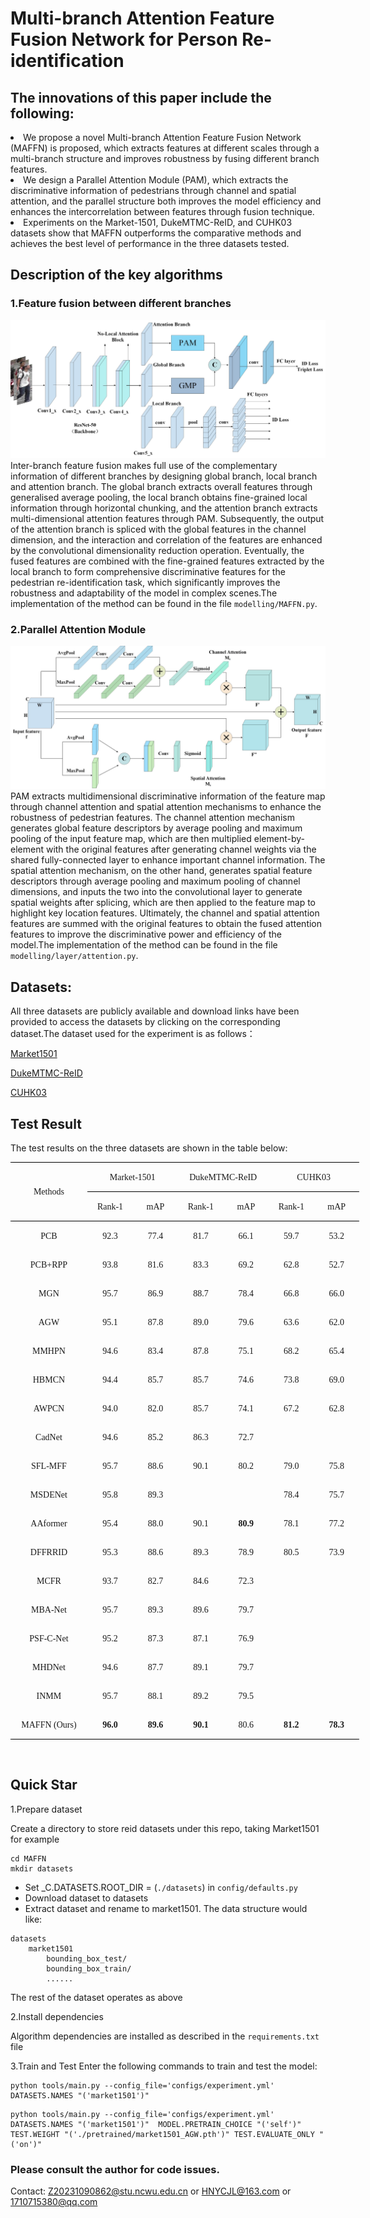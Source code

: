 # Multi-branch Attention Feature Fusion Network for Person Re-identification

## The innovations of this paper include the following:
<li>We propose a novel Multi-branch Attention Feature Fusion Network (MAFFN) is proposed, which extracts features at different scales through a multi-branch structure and improves robustness by fusing different branch features. </li>
<li>We design a Parallel Attention Module (PAM), which extracts the discriminative information of pedestrians through channel and spatial attention, and the parallel structure both improves the model efficiency and enhances the intercorrelation between features through fusion technique. </li>
<li>Experiments on the Market-1501, DukeMTMC-ReID, and CUHK03 datasets show that MAFFN outperforms the comparative methods and achieves the best level of performance in the three datasets tested. </li>

## Description of the key algorithms
### 1.Feature fusion between different branches
![](./image/network.jpg)
Inter-branch feature fusion makes full use of the complementary information of different branches by designing global branch, local branch and attention branch. The global branch extracts overall features through generalised average pooling, the local branch obtains fine-grained local information through horizontal chunking, and the attention branch extracts multi-dimensional attention features through PAM. Subsequently, the output of the attention branch is spliced with the global features in the channel dimension, and the interaction and correlation of the features are enhanced by the convolutional dimensionality reduction operation. Eventually, the fused features are combined with the fine-grained features extracted by the local branch to form comprehensive discriminative features for the pedestrian re-identification task, which significantly improves the robustness and adaptability of the model in complex scenes.The implementation of the method can be found in the file `modelling/MAFFN.py`.

### 2.Parallel Attention Module
![](./image/PAM.jpg)
PAM extracts multidimensional discriminative information of the feature map through channel attention and spatial attention mechanisms to enhance the robustness of pedestrian features. The channel attention mechanism generates global feature descriptors by average pooling and maximum pooling of the input feature map, which are then multiplied element-by-element with the original features after generating channel weights via the shared fully-connected layer to enhance important channel information. The spatial attention mechanism, on the other hand, generates spatial feature descriptors through average pooling and maximum pooling of channel dimensions, and inputs the two into the convolutional layer to generate spatial weights after splicing, which are then applied to the feature map to highlight key location features. Ultimately, the channel and spatial attention features are summed with the original features to obtain the fused attention features to improve the discriminative power and efficiency of the model.The implementation of the method can be found in the file `modelling/layer/attention.py`.

## Datasets: 
All three datasets are publicly available and download links have been provided to access the datasets by clicking on the corresponding dataset.The dataset used for the experiment is as follows：

[Market1501](https://www.kaggle.com/datasets/sachinsarkar/market1501)

[DukeMTMC-ReID](https://www.kaggle.com/datasets/whurobin/dukemtmcreid)

[CUHK03](https://www.kaggle.com/datasets/priyanagda/cuhk03)

## Test Result
The test results on the three datasets are shown in the table below:
<div align=center>

<table class=MsoTableGrid border=1 cellspacing=0 cellpadding=0 width=558
 style='width:418.15pt;border-collapse:collapse;border:none'>
 <thead>
  <tr>
   <td width=132 rowspan=2 style='width:99.2pt;border-top:solid windowtext 1.0pt;
   border-left:none;border-bottom:solid windowtext 1.0pt;border-right:none;
   padding:0cm 5.4pt 0cm 5.4pt'>
   <p class=MsoNormal align=center style='text-align:center'><span lang=EN-US
   style='font-family:"Times New Roman",serif'>Methods</span></p>
   </td>
   <td width=142 colspan=2 style='width:106.35pt;border-top:solid windowtext 1.0pt;
   border-left:none;border-bottom:solid windowtext 1.0pt;border-right:none;
   padding:0cm 5.4pt 0cm 5.4pt'>
   <p class=MsoNormal align=center style='text-align:center'><span lang=EN-US
   style='font-family:"Times New Roman",serif'>Market-1501</span></p>
   </td>
   <td width=142 colspan=2 style='width:106.3pt;border-top:solid windowtext 1.0pt;
   border-left:none;border-bottom:solid windowtext 1.0pt;border-right:none;
   padding:0cm 5.4pt 0cm 5.4pt'>
   <p class=MsoNormal align=center style='text-align:center'><span lang=EN-US
   style='font-family:"Times New Roman",serif'>DukeMTMC-ReID</span></p>
   </td>
   <td width=142 colspan=2 style='width:106.3pt;border-top:solid windowtext 1.0pt;
   border-left:none;border-bottom:solid windowtext 1.0pt;border-right:none;
   padding:0cm 5.4pt 0cm 5.4pt'>
   <p class=MsoNormal align=center style='text-align:center'><span lang=EN-US
   style='font-family:"Times New Roman",serif'>CUHK03</span></p>
   </td>
  </tr>
  <tr>
   <td width=71 style='width:53.15pt;border:none;border-bottom:solid windowtext 1.0pt;
   padding:0cm 5.4pt 0cm 5.4pt'>
   <p class=MsoNormal align=center style='text-align:center'><span lang=EN-US
   style='font-family:"Times New Roman",serif'>Rank-1</span></p>
   </td>
   <td width=71 style='width:53.2pt;border:none;border-bottom:solid windowtext 1.0pt;
   padding:0cm 5.4pt 0cm 5.4pt'>
   <p class=MsoNormal align=center style='text-align:center'><span lang=EN-US
   style='font-family:"Times New Roman",serif'>mAP</span></p>
   </td>
   <td width=71 style='width:53.15pt;border:none;border-bottom:solid windowtext 1.0pt;
   padding:0cm 5.4pt 0cm 5.4pt'>
   <p class=MsoNormal align=center style='text-align:center'><span lang=EN-US
   style='font-family:"Times New Roman",serif'>Rank-1</span></p>
   </td>
   <td width=71 style='width:53.15pt;border:none;border-bottom:solid windowtext 1.0pt;
   padding:0cm 5.4pt 0cm 5.4pt'>
   <p class=MsoNormal align=center style='text-align:center'><span lang=EN-US
   style='font-family:"Times New Roman",serif'>mAP</span></p>
   </td>
   <td width=71 style='width:53.15pt;border:none;border-bottom:solid windowtext 1.0pt;
   padding:0cm 5.4pt 0cm 5.4pt'>
   <p class=MsoNormal align=center style='text-align:center'><span lang=EN-US
   style='font-family:"Times New Roman",serif'>Rank-1</span></p>
   </td>
   <td width=71 style='width:53.15pt;border:none;border-bottom:solid windowtext 1.0pt;
   padding:0cm 5.4pt 0cm 5.4pt'>
   <p class=MsoNormal align=center style='text-align:center'><span lang=EN-US
   style='font-family:"Times New Roman",serif'>mAP</span></p>
   </td>
  </tr>
 </thead>
 <tr>
  <td width=132 style='width:99.2pt;border:none;padding:0cm 5.4pt 0cm 5.4pt'>
  <p class=MsoNormal align=center style='text-align:center'><span lang=EN-US
  style='font-family:"Times New Roman",serif'>PCB</span></p>
  </td>
  <td width=71 style='width:53.15pt;border:none;padding:0cm 5.4pt 0cm 5.4pt'>
  <p class=MsoNormal align=center style='text-align:center'><span lang=EN-US
  style='font-family:"Times New Roman",serif'>92.3</span></p>
  </td>
  <td width=71 style='width:53.2pt;border:none;padding:0cm 5.4pt 0cm 5.4pt'>
  <p class=MsoNormal align=center style='text-align:center'><span lang=EN-US
  style='font-family:"Times New Roman",serif'>77.4</span></p>
  </td>
  <td width=71 style='width:53.15pt;border:none;padding:0cm 5.4pt 0cm 5.4pt'>
  <p class=MsoNormal align=center style='text-align:center'><span lang=EN-US
  style='font-family:"Times New Roman",serif'>81.7</span></p>
  </td>
  <td width=71 style='width:53.15pt;border:none;padding:0cm 5.4pt 0cm 5.4pt'>
  <p class=MsoNormal align=center style='text-align:center'><span lang=EN-US
  style='font-family:"Times New Roman",serif'>66.1</span></p>
  </td>
  <td width=71 style='width:53.15pt;border:none;padding:0cm 5.4pt 0cm 5.4pt'>
  <p class=MsoNormal align=center style='text-align:center'><span lang=EN-US
  style='font-family:"Times New Roman",serif'>59.7</span></p>
  </td>
  <td width=71 style='width:53.15pt;border:none;padding:0cm 5.4pt 0cm 5.4pt'>
  <p class=MsoNormal align=center style='text-align:center'><span lang=EN-US
  style='font-family:"Times New Roman",serif'>53.2</span></p>
  </td>
 </tr>
 <tr>
  <td width=132 style='width:99.2pt;border:none;padding:0cm 5.4pt 0cm 5.4pt'>
  <p class=MsoNormal align=center style='text-align:center'><span lang=EN-US
  style='font-family:"Times New Roman",serif'>PCB+RPP</span></p>
  </td>
  <td width=71 style='width:53.15pt;border:none;padding:0cm 5.4pt 0cm 5.4pt'>
  <p class=MsoNormal align=center style='text-align:center'><span lang=EN-US
  style='font-family:"Times New Roman",serif'>93.8</span></p>
  </td>
  <td width=71 style='width:53.2pt;border:none;padding:0cm 5.4pt 0cm 5.4pt'>
  <p class=MsoNormal align=center style='text-align:center'><span lang=EN-US
  style='font-family:"Times New Roman",serif'>81.6</span></p>
  </td>
  <td width=71 style='width:53.15pt;border:none;padding:0cm 5.4pt 0cm 5.4pt'>
  <p class=MsoNormal align=center style='text-align:center'><span lang=EN-US
  style='font-family:"Times New Roman",serif'>83.3</span></p>
  </td>
  <td width=71 style='width:53.15pt;border:none;padding:0cm 5.4pt 0cm 5.4pt'>
  <p class=MsoNormal align=center style='text-align:center'><span lang=EN-US
  style='font-family:"Times New Roman",serif'>69.2</span></p>
  </td>
  <td width=71 style='width:53.15pt;border:none;padding:0cm 5.4pt 0cm 5.4pt'>
  <p class=MsoNormal align=center style='text-align:center'><span lang=EN-US
  style='font-family:"Times New Roman",serif'>62.8</span></p>
  </td>
  <td width=71 style='width:53.15pt;border:none;padding:0cm 5.4pt 0cm 5.4pt'>
  <p class=MsoNormal align=center style='text-align:center'><span lang=EN-US
  style='font-family:"Times New Roman",serif'>52.7</span></p>
  </td>
 </tr>
 <tr>
  <td width=132 style='width:99.2pt;border:none;padding:0cm 5.4pt 0cm 5.4pt'>
  <p class=MsoNormal align=center style='text-align:center'><span lang=EN-US
  style='font-family:"Times New Roman",serif'>MGN</span></p>
  </td>
  <td width=71 style='width:53.15pt;border:none;padding:0cm 5.4pt 0cm 5.4pt'>
  <p class=MsoNormal align=center style='text-align:center'><span lang=EN-US
  style='font-family:"Times New Roman",serif'>95.7</span></p>
  </td>
  <td width=71 style='width:53.2pt;border:none;padding:0cm 5.4pt 0cm 5.4pt'>
  <p class=MsoNormal align=center style='text-align:center'><span lang=EN-US
  style='font-family:"Times New Roman",serif'>86.9</span></p>
  </td>
  <td width=71 style='width:53.15pt;border:none;padding:0cm 5.4pt 0cm 5.4pt'>
  <p class=MsoNormal align=center style='text-align:center'><span lang=EN-US
  style='font-family:"Times New Roman",serif'>88.7</span></p>
  </td>
  <td width=71 style='width:53.15pt;border:none;padding:0cm 5.4pt 0cm 5.4pt'>
  <p class=MsoNormal align=center style='text-align:center'><span lang=EN-US
  style='font-family:"Times New Roman",serif'>78.4</span></p>
  </td>
  <td width=71 style='width:53.15pt;border:none;padding:0cm 5.4pt 0cm 5.4pt'>
  <p class=MsoNormal align=center style='text-align:center'><span lang=EN-US
  style='font-family:"Times New Roman",serif'>66.8</span></p>
  </td>
  <td width=71 style='width:53.15pt;border:none;padding:0cm 5.4pt 0cm 5.4pt'>
  <p class=MsoNormal align=center style='text-align:center'><span lang=EN-US
  style='font-family:"Times New Roman",serif'>66.0</span></p>
  </td>
 </tr>
 <tr>
  <td width=132 style='width:99.2pt;border:none;padding:0cm 5.4pt 0cm 5.4pt'>
  <p class=MsoNormal align=center style='text-align:center'><span lang=EN-US
  style='font-family:"Times New Roman",serif'>AGW</span></p>
  </td>
  <td width=71 style='width:53.15pt;border:none;padding:0cm 5.4pt 0cm 5.4pt'>
  <p class=MsoNormal align=center style='text-align:center'><span lang=EN-US
  style='font-family:"Times New Roman",serif'>95.1</span></p>
  </td>
  <td width=71 style='width:53.2pt;border:none;padding:0cm 5.4pt 0cm 5.4pt'>
  <p class=MsoNormal align=center style='text-align:center'><span lang=EN-US
  style='font-family:"Times New Roman",serif'>87.8</span></p>
  </td>
  <td width=71 style='width:53.15pt;border:none;padding:0cm 5.4pt 0cm 5.4pt'>
  <p class=MsoNormal align=center style='text-align:center'><span lang=EN-US
  style='font-family:"Times New Roman",serif'>89.0</span></p>
  </td>
  <td width=71 style='width:53.15pt;border:none;padding:0cm 5.4pt 0cm 5.4pt'>
  <p class=MsoNormal align=center style='text-align:center'><span lang=EN-US
  style='font-family:"Times New Roman",serif'>79.6</span></p>
  </td>
  <td width=71 style='width:53.15pt;border:none;padding:0cm 5.4pt 0cm 5.4pt'>
  <p class=MsoNormal align=center style='text-align:center'><span lang=EN-US
  style='font-family:"Times New Roman",serif'>63.6</span></p>
  </td>
  <td width=71 style='width:53.15pt;border:none;padding:0cm 5.4pt 0cm 5.4pt'>
  <p class=MsoNormal align=center style='text-align:center'><span lang=EN-US
  style='font-family:"Times New Roman",serif'>62.0</span></p>
  </td>
 </tr>
 <tr>
  <td width=132 style='width:99.2pt;border:none;padding:0cm 5.4pt 0cm 5.4pt'>
  <p class=MsoNormal align=center style='text-align:center'><span lang=EN-US
  style='font-family:"Times New Roman",serif'>MMHPN</span></p>
  </td>
  <td width=71 style='width:53.15pt;border:none;padding:0cm 5.4pt 0cm 5.4pt'>
  <p class=MsoNormal align=center style='text-align:center'><span lang=EN-US
  style='font-family:"Times New Roman",serif'>94.6</span></p>
  </td>
  <td width=71 style='width:53.2pt;border:none;padding:0cm 5.4pt 0cm 5.4pt'>
  <p class=MsoNormal align=center style='text-align:center'><span lang=EN-US
  style='font-family:"Times New Roman",serif'>83.4</span></p>
  </td>
  <td width=71 style='width:53.15pt;border:none;padding:0cm 5.4pt 0cm 5.4pt'>
  <p class=MsoNormal align=center style='text-align:center'><span lang=EN-US
  style='font-family:"Times New Roman",serif'>87.8</span></p>
  </td>
  <td width=71 style='width:53.15pt;border:none;padding:0cm 5.4pt 0cm 5.4pt'>
  <p class=MsoNormal align=center style='text-align:center'><span lang=EN-US
  style='font-family:"Times New Roman",serif'>75.1</span></p>
  </td>
  <td width=71 style='width:53.15pt;border:none;padding:0cm 5.4pt 0cm 5.4pt'>
  <p class=MsoNormal align=center style='text-align:center'><span lang=EN-US
  style='font-family:"Times New Roman",serif'>68.2</span></p>
  </td>
  <td width=71 style='width:53.15pt;border:none;padding:0cm 5.4pt 0cm 5.4pt'>
  <p class=MsoNormal align=center style='text-align:center'><span lang=EN-US
  style='font-family:"Times New Roman",serif'>65.4</span></p>
  </td>
 </tr>
 <tr>
  <td width=132 style='width:99.2pt;border:none;padding:0cm 5.4pt 0cm 5.4pt'>
  <p class=MsoNormal align=center style='text-align:center'><span lang=EN-US
  style='font-family:"Times New Roman",serif'>HBMCN</span></p>
  </td>
  <td width=71 style='width:53.15pt;border:none;padding:0cm 5.4pt 0cm 5.4pt'>
  <p class=MsoNormal align=center style='text-align:center'><span lang=EN-US
  style='font-family:"Times New Roman",serif'>94.4</span></p>
  </td>
  <td width=71 style='width:53.2pt;border:none;padding:0cm 5.4pt 0cm 5.4pt'>
  <p class=MsoNormal align=center style='text-align:center'><span lang=EN-US
  style='font-family:"Times New Roman",serif'>85.7</span></p>
  </td>
  <td width=71 style='width:53.15pt;border:none;padding:0cm 5.4pt 0cm 5.4pt'>
  <p class=MsoNormal align=center style='text-align:center'><span lang=EN-US
  style='font-family:"Times New Roman",serif'>85.7</span></p>
  </td>
  <td width=71 style='width:53.15pt;border:none;padding:0cm 5.4pt 0cm 5.4pt'>
  <p class=MsoNormal align=center style='text-align:center'><span lang=EN-US
  style='font-family:"Times New Roman",serif'>74.6</span></p>
  </td>
  <td width=71 style='width:53.15pt;border:none;padding:0cm 5.4pt 0cm 5.4pt'>
  <p class=MsoNormal align=center style='text-align:center'><span lang=EN-US
  style='font-family:"Times New Roman",serif'>73.8</span></p>
  </td>
  <td width=71 style='width:53.15pt;border:none;padding:0cm 5.4pt 0cm 5.4pt'>
  <p class=MsoNormal align=center style='text-align:center'><span lang=EN-US
  style='font-family:"Times New Roman",serif'>69.0</span></p>
  </td>
 </tr>
 <tr>
  <td width=132 style='width:99.2pt;border:none;padding:0cm 5.4pt 0cm 5.4pt'>
  <p class=MsoNormal align=center style='text-align:center'><span lang=EN-US
  style='font-family:"Times New Roman",serif'>AWPCN</span></p>
  </td>
  <td width=71 style='width:53.15pt;border:none;padding:0cm 5.4pt 0cm 5.4pt'>
  <p class=MsoNormal align=center style='text-align:center'><span lang=EN-US
  style='font-family:"Times New Roman",serif'>94.0</span></p>
  </td>
  <td width=71 style='width:53.2pt;border:none;padding:0cm 5.4pt 0cm 5.4pt'>
  <p class=MsoNormal align=center style='text-align:center'><span lang=EN-US
  style='font-family:"Times New Roman",serif'>82.0</span></p>
  </td>
  <td width=71 style='width:53.15pt;border:none;padding:0cm 5.4pt 0cm 5.4pt'>
  <p class=MsoNormal align=center style='text-align:center'><span lang=EN-US
  style='font-family:"Times New Roman",serif'>85.7</span></p>
  </td>
  <td width=71 style='width:53.15pt;border:none;padding:0cm 5.4pt 0cm 5.4pt'>
  <p class=MsoNormal align=center style='text-align:center'><span lang=EN-US
  style='font-family:"Times New Roman",serif'>74.1</span></p>
  </td>
  <td width=71 style='width:53.15pt;border:none;padding:0cm 5.4pt 0cm 5.4pt'>
  <p class=MsoNormal align=center style='text-align:center'><span lang=EN-US
  style='font-family:"Times New Roman",serif'>67.2</span></p>
  </td>
  <td width=71 style='width:53.15pt;border:none;padding:0cm 5.4pt 0cm 5.4pt'>
  <p class=MsoNormal align=center style='text-align:center'><span lang=EN-US
  style='font-family:"Times New Roman",serif'>62.8</span></p>
  </td>
 </tr>
 <tr>
  <td width=132 style='width:99.2pt;border:none;padding:0cm 5.4pt 0cm 5.4pt'>
  <p class=MsoNormal align=center style='text-align:center'><span lang=EN-US
  style='font-family:"Times New Roman",serif'>CadNet</span></p>
  </td>
  <td width=71 style='width:53.15pt;border:none;padding:0cm 5.4pt 0cm 5.4pt'>
  <p class=MsoNormal align=center style='text-align:center'><span lang=EN-US
  style='font-family:"Times New Roman",serif'>94.6</span></p>
  </td>
  <td width=71 style='width:53.2pt;border:none;padding:0cm 5.4pt 0cm 5.4pt'>
  <p class=MsoNormal align=center style='text-align:center'><span lang=EN-US
  style='font-family:"Times New Roman",serif'>85.2</span></p>
  </td>
  <td width=71 style='width:53.15pt;border:none;padding:0cm 5.4pt 0cm 5.4pt'>
  <p class=MsoNormal align=center style='text-align:center'><span lang=EN-US
  style='font-family:"Times New Roman",serif'>86.3</span></p>
  </td>
  <td width=71 style='width:53.15pt;border:none;padding:0cm 5.4pt 0cm 5.4pt'>
  <p class=MsoNormal align=center style='text-align:center'><span lang=EN-US
  style='font-family:"Times New Roman",serif'>72.7</span></p>
  </td>
  <td width=71 style='width:53.15pt;border:none;padding:0cm 5.4pt 0cm 5.4pt'>
  <p class=MsoNormal align=center style='text-align:center'><span lang=EN-US
  style='font-family:"Times New Roman",serif'>&nbsp;</span></p>
  </td>
  <td width=71 style='width:53.15pt;border:none;padding:0cm 5.4pt 0cm 5.4pt'>
  <p class=MsoNormal align=center style='text-align:center'><span lang=EN-US
  style='font-family:"Times New Roman",serif'>&nbsp;</span></p>
  </td>
 </tr>
 <tr>
  <td width=132 style='width:99.2pt;border:none;padding:0cm 5.4pt 0cm 5.4pt'>
  <p class=MsoNormal align=center style='text-align:center'><span lang=EN-US
  style='font-family:"Times New Roman",serif'>SFL-MFF</span></p>
  </td>
  <td width=71 style='width:53.15pt;border:none;padding:0cm 5.4pt 0cm 5.4pt'>
  <p class=MsoNormal align=center style='text-align:center'><span lang=EN-US
  style='font-family:"Times New Roman",serif'>95.7</span></p>
  </td>
  <td width=71 style='width:53.2pt;border:none;padding:0cm 5.4pt 0cm 5.4pt'>
  <p class=MsoNormal align=center style='text-align:center'><span lang=EN-US
  style='font-family:"Times New Roman",serif'>88.6</span></p>
  </td>
  <td width=71 style='width:53.15pt;border:none;padding:0cm 5.4pt 0cm 5.4pt'>
  <p class=MsoNormal align=center style='text-align:center'><span lang=EN-US
  style='font-family:"Times New Roman",serif'>90.1</span></p>
  </td>
  <td width=71 style='width:53.15pt;border:none;padding:0cm 5.4pt 0cm 5.4pt'>
  <p class=MsoNormal align=center style='text-align:center'><span lang=EN-US
  style='font-family:"Times New Roman",serif'>80.2</span></p>
  </td>
  <td width=71 style='width:53.15pt;border:none;padding:0cm 5.4pt 0cm 5.4pt'>
  <p class=MsoNormal align=center style='text-align:center'><span lang=EN-US
  style='font-family:"Times New Roman",serif'>79.0</span></p>
  </td>
  <td width=71 style='width:53.15pt;border:none;padding:0cm 5.4pt 0cm 5.4pt'>
  <p class=MsoNormal align=center style='text-align:center'><span lang=EN-US
  style='font-family:"Times New Roman",serif'>75.8</span></p>
  </td>
 </tr>
 <tr>
  <td width=132 style='width:99.2pt;border:none;padding:0cm 5.4pt 0cm 5.4pt'>
  <p class=MsoNormal align=center style='text-align:center'><span lang=EN-US
  style='font-family:"Times New Roman",serif'>MSDENet</span></p>
  </td>
  <td width=71 style='width:53.15pt;border:none;padding:0cm 5.4pt 0cm 5.4pt'>
  <p class=MsoNormal align=center style='text-align:center'><span lang=EN-US
  style='font-family:"Times New Roman",serif'>95.8</span></p>
  </td>
  <td width=71 style='width:53.2pt;border:none;padding:0cm 5.4pt 0cm 5.4pt'>
  <p class=MsoNormal align=center style='text-align:center'><span lang=EN-US
  style='font-family:"Times New Roman",serif'>89.3</span></p>
  </td>
  <td width=71 style='width:53.15pt;border:none;padding:0cm 5.4pt 0cm 5.4pt'>
  <p class=MsoNormal align=center style='text-align:center'><span lang=EN-US
  style='font-family:"Times New Roman",serif'>&nbsp;</span></p>
  </td>
  <td width=71 style='width:53.15pt;border:none;padding:0cm 5.4pt 0cm 5.4pt'>
  <p class=MsoNormal align=center style='text-align:center'><span lang=EN-US
  style='font-family:"Times New Roman",serif'>&nbsp;</span></p>
  </td>
  <td width=71 style='width:53.15pt;border:none;padding:0cm 5.4pt 0cm 5.4pt'>
  <p class=MsoNormal align=center style='text-align:center'><span lang=EN-US
  style='font-family:"Times New Roman",serif'>78.4</span></p>
  </td>
  <td width=71 style='width:53.15pt;border:none;padding:0cm 5.4pt 0cm 5.4pt'>
  <p class=MsoNormal align=center style='text-align:center'><span lang=EN-US
  style='font-family:"Times New Roman",serif'>75.7</span></p>
  </td>
 </tr>
 <tr>
  <td width=132 style='width:99.2pt;border:none;padding:0cm 5.4pt 0cm 5.4pt'>
  <p class=MsoNormal align=center style='text-align:center'><span lang=EN-US
  style='font-family:"Times New Roman",serif'>AAformer</span></p>
  </td>
  <td width=71 style='width:53.15pt;border:none;padding:0cm 5.4pt 0cm 5.4pt'>
  <p class=MsoNormal align=center style='text-align:center'><span lang=EN-US
  style='font-family:"Times New Roman",serif'>95.4</span></p>
  </td>
  <td width=71 style='width:53.2pt;border:none;padding:0cm 5.4pt 0cm 5.4pt'>
  <p class=MsoNormal align=center style='text-align:center'><span lang=EN-US
  style='font-family:"Times New Roman",serif'>88.0</span></p>
  </td>
  <td width=71 style='width:53.15pt;border:none;padding:0cm 5.4pt 0cm 5.4pt'>
  <p class=MsoNormal align=center style='text-align:center'><span lang=EN-US
  style='font-family:"Times New Roman",serif'>90.1</span></p>
  </td>
  <td width=71 style='width:53.15pt;border:none;padding:0cm 5.4pt 0cm 5.4pt'>
  <p class=MsoNormal align=center style='text-align:center'><b><span
  lang=EN-US style='font-family:"Times New Roman",serif'>80.9</span></b></p>
  </td>
  <td width=71 style='width:53.15pt;border:none;padding:0cm 5.4pt 0cm 5.4pt'>
  <p class=MsoNormal align=center style='text-align:center'><span lang=EN-US
  style='font-family:"Times New Roman",serif'>78.1</span></p>
  </td>
  <td width=71 style='width:53.15pt;border:none;padding:0cm 5.4pt 0cm 5.4pt'>
  <p class=MsoNormal align=center style='text-align:center'><span lang=EN-US
  style='font-family:"Times New Roman",serif'>77.2</span></p>
  </td>
 </tr>
 <tr>
  <td width=132 style='width:99.2pt;border:none;padding:0cm 5.4pt 0cm 5.4pt'>
  <p class=MsoNormal align=center style='text-align:center'><span lang=EN-US
  style='font-family:"Times New Roman",serif'>DFFRRID</span></p>
  </td>
  <td width=71 style='width:53.15pt;border:none;padding:0cm 5.4pt 0cm 5.4pt'>
  <p class=MsoNormal align=center style='text-align:center'><span lang=EN-US
  style='font-family:"Times New Roman",serif'>95.3</span></p>
  </td>
  <td width=71 style='width:53.2pt;border:none;padding:0cm 5.4pt 0cm 5.4pt'>
  <p class=MsoNormal align=center style='text-align:center'><span lang=EN-US
  style='font-family:"Times New Roman",serif'>88.6</span></p>
  </td>
  <td width=71 style='width:53.15pt;border:none;padding:0cm 5.4pt 0cm 5.4pt'>
  <p class=MsoNormal align=center style='text-align:center'><span lang=EN-US
  style='font-family:"Times New Roman",serif'>89.3</span></p>
  </td>
  <td width=71 style='width:53.15pt;border:none;padding:0cm 5.4pt 0cm 5.4pt'>
  <p class=MsoNormal align=center style='text-align:center'><span lang=EN-US
  style='font-family:"Times New Roman",serif'>78.9</span></p>
  </td>
  <td width=71 style='width:53.15pt;border:none;padding:0cm 5.4pt 0cm 5.4pt'>
  <p class=MsoNormal align=center style='text-align:center'><span lang=EN-US
  style='font-family:"Times New Roman",serif'>80.5</span></p>
  </td>
  <td width=71 style='width:53.15pt;border:none;padding:0cm 5.4pt 0cm 5.4pt'>
  <p class=MsoNormal align=center style='text-align:center'><span lang=EN-US
  style='font-family:"Times New Roman",serif'>73.9</span></p>
  </td>
 </tr>
 <tr>
  <td width=132 style='width:99.2pt;border:none;padding:0cm 5.4pt 0cm 5.4pt'>
  <p class=MsoNormal align=center style='text-align:center'><span lang=EN-US
  style='font-family:"Times New Roman",serif'>MCFR</span></p>
  </td>
  <td width=71 style='width:53.15pt;border:none;padding:0cm 5.4pt 0cm 5.4pt'>
  <p class=MsoNormal align=center style='text-align:center'><span lang=EN-US
  style='font-family:"Times New Roman",serif'>93.7</span></p>
  </td>
  <td width=71 style='width:53.2pt;border:none;padding:0cm 5.4pt 0cm 5.4pt'>
  <p class=MsoNormal align=center style='text-align:center'><span lang=EN-US
  style='font-family:"Times New Roman",serif'>82.7</span></p>
  </td>
  <td width=71 style='width:53.15pt;border:none;padding:0cm 5.4pt 0cm 5.4pt'>
  <p class=MsoNormal align=center style='text-align:center'><span lang=EN-US
  style='font-family:"Times New Roman",serif'>84.6</span></p>
  </td>
  <td width=71 style='width:53.15pt;border:none;padding:0cm 5.4pt 0cm 5.4pt'>
  <p class=MsoNormal align=center style='text-align:center'><span lang=EN-US
  style='font-family:"Times New Roman",serif'>72.3</span></p>
  </td>
  <td width=71 style='width:53.15pt;border:none;padding:0cm 5.4pt 0cm 5.4pt'>
  <p class=MsoNormal align=center style='text-align:center'><span lang=EN-US
  style='font-family:"Times New Roman",serif'>&nbsp;</span></p>
  </td>
  <td width=71 style='width:53.15pt;border:none;padding:0cm 5.4pt 0cm 5.4pt'>
  <p class=MsoNormal align=center style='text-align:center'><span lang=EN-US
  style='font-family:"Times New Roman",serif'>&nbsp;</span></p>
  </td>
 </tr>
 <tr>
  <td width=132 style='width:99.2pt;border:none;padding:0cm 5.4pt 0cm 5.4pt'>
  <p class=MsoNormal align=center style='text-align:center'><span lang=EN-US
  style='font-family:"Times New Roman",serif'>MBA-Net</span></p>
  </td>
  <td width=71 style='width:53.15pt;border:none;padding:0cm 5.4pt 0cm 5.4pt'>
  <p class=MsoNormal align=center style='text-align:center'><span lang=EN-US
  style='font-family:"Times New Roman",serif'>95.7</span></p>
  </td>
  <td width=71 style='width:53.2pt;border:none;padding:0cm 5.4pt 0cm 5.4pt'>
  <p class=MsoNormal align=center style='text-align:center'><span lang=EN-US
  style='font-family:"Times New Roman",serif'>89.3</span></p>
  </td>
  <td width=71 style='width:53.15pt;border:none;padding:0cm 5.4pt 0cm 5.4pt'>
  <p class=MsoNormal align=center style='text-align:center'><span lang=EN-US
  style='font-family:"Times New Roman",serif'>89.6</span></p>
  </td>
  <td width=71 style='width:53.15pt;border:none;padding:0cm 5.4pt 0cm 5.4pt'>
  <p class=MsoNormal align=center style='text-align:center'><span lang=EN-US
  style='font-family:"Times New Roman",serif'>79.7</span></p>
  </td>
  <td width=71 style='width:53.15pt;border:none;padding:0cm 5.4pt 0cm 5.4pt'>
  <p class=MsoNormal align=center style='text-align:center'><span lang=EN-US
  style='font-family:"Times New Roman",serif'>&nbsp;</span></p>
  </td>
  <td width=71 style='width:53.15pt;border:none;padding:0cm 5.4pt 0cm 5.4pt'>
  <p class=MsoNormal align=center style='text-align:center'><span lang=EN-US
  style='font-family:"Times New Roman",serif'>&nbsp;</span></p>
  </td>
 </tr>
 <tr>
  <td width=132 style='width:99.2pt;border:none;padding:0cm 5.4pt 0cm 5.4pt'>
  <p class=MsoNormal align=center style='text-align:center'><span lang=EN-US
  style='font-family:"Times New Roman",serif'>PSF-C-Net</span></p>
  </td>
  <td width=71 style='width:53.15pt;border:none;padding:0cm 5.4pt 0cm 5.4pt'>
  <p class=MsoNormal align=center style='text-align:center'><span lang=EN-US
  style='font-family:"Times New Roman",serif'>95.2</span></p>
  </td>
  <td width=71 style='width:53.2pt;border:none;padding:0cm 5.4pt 0cm 5.4pt'>
  <p class=MsoNormal align=center style='text-align:center'><span lang=EN-US
  style='font-family:"Times New Roman",serif'>87.3</span></p>
  </td>
  <td width=71 style='width:53.15pt;border:none;padding:0cm 5.4pt 0cm 5.4pt'>
  <p class=MsoNormal align=center style='text-align:center'><span lang=EN-US
  style='font-family:"Times New Roman",serif'>87.1</span></p>
  </td>
  <td width=71 style='width:53.15pt;border:none;padding:0cm 5.4pt 0cm 5.4pt'>
  <p class=MsoNormal align=center style='text-align:center'><span lang=EN-US
  style='font-family:"Times New Roman",serif'>76.9</span></p>
  </td>
  <td width=71 style='width:53.15pt;border:none;padding:0cm 5.4pt 0cm 5.4pt'>
  <p class=MsoNormal align=center style='text-align:center'><span lang=EN-US
  style='font-family:"Times New Roman",serif'>&nbsp;</span></p>
  </td>
  <td width=71 style='width:53.15pt;border:none;padding:0cm 5.4pt 0cm 5.4pt'>
  <p class=MsoNormal align=center style='text-align:center'><span lang=EN-US
  style='font-family:"Times New Roman",serif'>&nbsp;</span></p>
  </td>
 </tr>
 <tr>
  <td width=132 style='width:99.2pt;border:none;padding:0cm 5.4pt 0cm 5.4pt'>
  <p class=MsoNormal align=center style='text-align:center'><span lang=EN-US
  style='font-family:"Times New Roman",serif'>MHDNet</span></p>
  </td>
  <td width=71 style='width:53.15pt;border:none;padding:0cm 5.4pt 0cm 5.4pt'>
  <p class=MsoNormal align=center style='text-align:center'><span lang=EN-US
  style='font-family:"Times New Roman",serif'>94.6</span></p>
  </td>
  <td width=71 style='width:53.2pt;border:none;padding:0cm 5.4pt 0cm 5.4pt'>
  <p class=MsoNormal align=center style='text-align:center'><span lang=EN-US
  style='font-family:"Times New Roman",serif'>87.7</span></p>
  </td>
  <td width=71 style='width:53.15pt;border:none;padding:0cm 5.4pt 0cm 5.4pt'>
  <p class=MsoNormal align=center style='text-align:center'><span lang=EN-US
  style='font-family:"Times New Roman",serif'>89.1</span></p>
  </td>
  <td width=71 style='width:53.15pt;border:none;padding:0cm 5.4pt 0cm 5.4pt'>
  <p class=MsoNormal align=center style='text-align:center'><span lang=EN-US
  style='font-family:"Times New Roman",serif'>79.7</span></p>
  </td>
  <td width=71 style='width:53.15pt;border:none;padding:0cm 5.4pt 0cm 5.4pt'>
  <p class=MsoNormal align=center style='text-align:center'><span lang=EN-US
  style='font-family:"Times New Roman",serif'>&nbsp;</span></p>
  </td>
  <td width=71 style='width:53.15pt;border:none;padding:0cm 5.4pt 0cm 5.4pt'>
  <p class=MsoNormal align=center style='text-align:center'><span lang=EN-US
  style='font-family:"Times New Roman",serif'>&nbsp;</span></p>
  </td>
 </tr>
 <tr>
  <td width=132 style='width:99.2pt;border:none;padding:0cm 5.4pt 0cm 5.4pt'>
  <p class=MsoNormal align=center style='text-align:center'><span lang=EN-US
  style='font-family:"Times New Roman",serif'>INMM</span></p>
  </td>
  <td width=71 style='width:53.15pt;border:none;padding:0cm 5.4pt 0cm 5.4pt'>
  <p class=MsoNormal align=center style='text-align:center'><span lang=EN-US
  style='font-family:"Times New Roman",serif'>95.7</span></p>
  </td>
  <td width=71 style='width:53.2pt;border:none;padding:0cm 5.4pt 0cm 5.4pt'>
  <p class=MsoNormal align=center style='text-align:center'><span lang=EN-US
  style='font-family:"Times New Roman",serif'>88.1</span></p>
  </td>
  <td width=71 style='width:53.15pt;border:none;padding:0cm 5.4pt 0cm 5.4pt'>
  <p class=MsoNormal align=center style='text-align:center'><span lang=EN-US
  style='font-family:"Times New Roman",serif'>89.2</span></p>
  </td>
  <td width=71 style='width:53.15pt;border:none;padding:0cm 5.4pt 0cm 5.4pt'>
  <p class=MsoNormal align=center style='text-align:center'><span lang=EN-US
  style='font-family:"Times New Roman",serif'>79.5</span></p>
  </td>
  <td width=71 style='width:53.15pt;border:none;padding:0cm 5.4pt 0cm 5.4pt'>
  <p class=MsoNormal align=center style='text-align:center'><span lang=EN-US
  style='font-family:"Times New Roman",serif'>&nbsp;</span></p>
  </td>
  <td width=71 style='width:53.15pt;border:none;padding:0cm 5.4pt 0cm 5.4pt'>
  <p class=MsoNormal align=center style='text-align:center'><span lang=EN-US
  style='font-family:"Times New Roman",serif'>&nbsp;</span></p>
  </td>
 </tr>
 <tr>
  <td width=132 style='width:99.2pt;border:none;border-bottom:solid windowtext 1.0pt;
  padding:0cm 5.4pt 0cm 5.4pt'>
  <p class=MsoNormal align=center style='text-align:center'><span lang=EN-US
  style='font-family:"Times New Roman",serif'>MAFFN (Ours)</span></p>
  </td>
  <td width=71 style='width:53.15pt;border:none;border-bottom:solid windowtext 1.0pt;
  padding:0cm 5.4pt 0cm 5.4pt'>
  <p class=MsoNormal align=center style='text-align:center'><b><span
  lang=EN-US style='font-family:"Times New Roman",serif'>96.0</span></b></p>
  </td>
  <td width=71 style='width:53.2pt;border:none;border-bottom:solid windowtext 1.0pt;
  padding:0cm 5.4pt 0cm 5.4pt'>
  <p class=MsoNormal align=center style='text-align:center'><b><span
  lang=EN-US style='font-family:"Times New Roman",serif'>89.6</span></b></p>
  </td>
  <td width=71 style='width:53.15pt;border:none;border-bottom:solid windowtext 1.0pt;
  padding:0cm 5.4pt 0cm 5.4pt'>
  <p class=MsoNormal align=center style='text-align:center'><b><span
  lang=EN-US style='font-family:"Times New Roman",serif'>90.1</span></b></p>
  </td>
  <td width=71 style='width:53.15pt;border:none;border-bottom:solid windowtext 1.0pt;
  padding:0cm 5.4pt 0cm 5.4pt'>
  <p class=MsoNormal align=center style='text-align:center'><span lang=EN-US
  style='font-family:"Times New Roman",serif'>80.6</span></p>
  </td>
  <td width=71 style='width:53.15pt;border:none;border-bottom:solid windowtext 1.0pt;
  padding:0cm 5.4pt 0cm 5.4pt'>
  <p class=MsoNormal align=center style='text-align:center'><b><span
  lang=EN-US style='font-family:"Times New Roman",serif'>81.2</span></b></p>
  </td>
  <td width=71 style='width:53.15pt;border:none;border-bottom:solid windowtext 1.0pt;
  padding:0cm 5.4pt 0cm 5.4pt'>
  <p class=MsoNormal align=center style='text-align:center'><b><span
  lang=EN-US style='font-family:"Times New Roman",serif'>78.3</span></b></p>
  </td>
 </tr>
</table>

</div>

<p class=MsoNormal><span lang=EN-US>&nbsp;</span></p>

</div>

## Quick Star
1.Prepare dataset

Create a directory to store reid datasets under this repo, taking Market1501 for example
```
cd MAFFN
mkdir datasets
```
* Set _C.DATASETS.ROOT_DIR = (`./datasets`) in `config/defaults.py`
* Download dataset to datasets
* Extract dataset and rename to market1501. The data structure would like:
```
datasets
    market1501
        bounding_box_test/
        bounding_box_train/
        ......
```
The rest of the dataset operates as above

2.Install dependencies

Algorithm dependencies are installed as described in the `requirements.txt` file

3.Train and Test
Enter the following commands to train and test the model:
```
python tools/main.py --config_file='configs/experiment.yml' DATASETS.NAMES "('market1501')"
```
```
python tools/main.py --config_file='configs/experiment.yml' DATASETS.NAMES "('market1501')"  MODEL.PRETRAIN_CHOICE "('self')" TEST.WEIGHT "('./pretrained/market1501_AGW.pth')" TEST.EVALUATE_ONLY "('on')"
```

### Please consult the author for code issues.
Contact: Z20231090862@stu.ncwu.edu.cn or HNYCJL@163.com or 1710715380@qq.com
